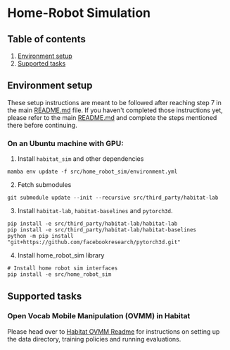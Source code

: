 # Home-Robot Simulation

## Table of contents
   1. [Environment setup](#environment-setup)
   2. [Supported tasks](#supported-tasks)

## Environment setup

These setup instructions are meant to be followed after reaching step 7 in the main [README.md](../../README.md) file. If you haven't completed those instructions yet, please refer to the main [README.md](../../README.md) and complete the steps mentioned there before continuing.

### On an Ubuntu machine with GPU:


1. Install `habitat_sim` and other dependencies

```
mamba env update -f src/home_robot_sim/environment.yml
```

2. Fetch submodules
```
git submodule update --init --recursive src/third_party/habitat-lab
```


3. Install `habitat-lab`, `habitat-baselines` and `pytorch3d`.
```
pip install -e src/third_party/habitat-lab/habitat-lab
pip install -e src/third_party/habitat-lab/habitat-baselines
python -m pip install "git+https://github.com/facebookresearch/pytorch3d.git"
```

4. Install home_robot_sim library
```
# Install home robot sim interfaces
pip install -e src/home_robot_sim
```

## Supported tasks

### Open Vocab Mobile Manipulation (OVMM) in Habitat
Please head over to [Habitat OVMM Readme](../../projects/habitat_ovmm/README.md) for instructions on setting up the data directory, training policies and running evaluations.


